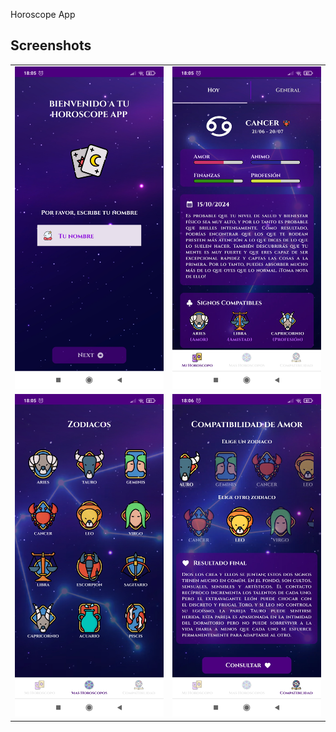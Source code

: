 Horoscope App

## Screenshots

<table>
  <tr>
<td><img src="assets/screenshots/register.jpg" alt="Login Screen" width="300"/></td>
<td><img src="assets/screenshots/main-page.jpg" alt="Login Screen" width="300"/></td>
  </tr>
  <tr>
<td><img src="assets/screenshots/zodiac-page.jpg" alt="Login Screen" width="300"/></td>
<td><img src="assets/screenshots/love-page.jpg" alt="Login Screen" width="300"/></td>
  </tr>
</table>
